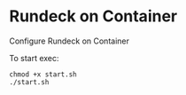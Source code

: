 # Rundeck on Container
Configure Rundeck on Container

To start exec:
```
chmod +x start.sh
./start.sh
```
